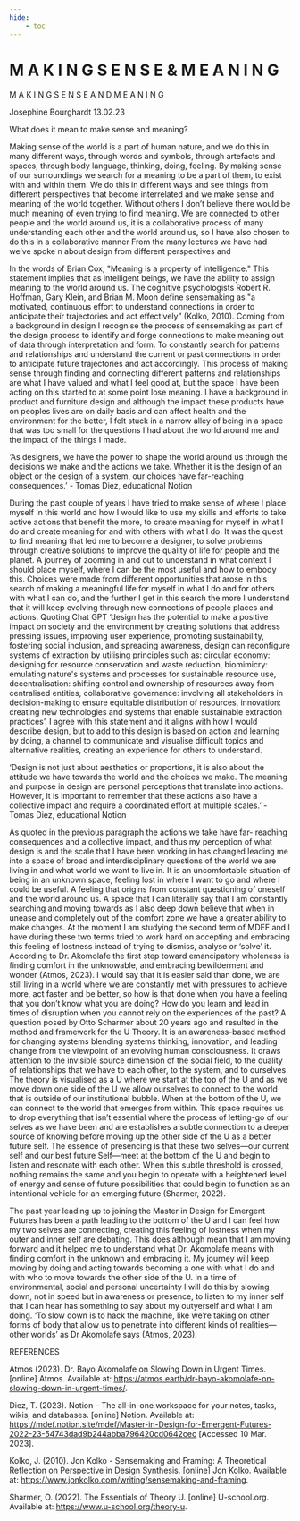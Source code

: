 ```yaml
---
hide:
    - toc
---
```


# **M A K I N G  S E N S E  &  M E A N I N G**

M A K I N G  S E N S E  A N D  M E A N I N G 

Josephine Bourghardt 13.02.23

What does it mean to make sense and meaning? 

Making sense of the world is a part of human nature, and we do this in many different ways, through words and symbols, through artefacts and spaces, through body language, thinking, doing, feeling. By making sense of our surroundings we search for a meaning to be a part of them, to exist with and within them. We do this in different ways and see things from different perspectives that become interrelated and we make sense and meaning of the world together. Without others I don’t believe there would be much meaning of even trying to find meaning. We are connected to other people and the world around us, it is a collaborative process of many understanding each other and the world around us, so I have also chosen to do this in a collaborative manner 
From the many lectures we have had we’ve spoke n about design from different perspectives and 

In the words of Brian Cox, "Meaning is a property of intelligence." This statement implies that as intelligent beings, we have the ability to assign meaning to the world around us. The cognitive psychologists Robert R. Hoffman, Gary Klein, and Brian M. Moon define sensemaking as "a motivated, continuous effort to understand connections in order to anticipate their trajectories and act effectively” (Kolko, 2010). Coming from a background in design I recognise the process of sensemaking as part of the design process to identify and forge connections to make meaning out of data through interpretation and form. To constantly search for patterns and relationships and understand the current or past connections in order to anticipate future trajectories and act accordingly. This process of making sense through finding and connecting different patterns and relationships are what I have valued and what I feel good at, but the space I have been acting on this started to at some point lose meaning. I have a background in product and furniture design and although the impact these products have on peoples lives are on daily basis and can affect health and the environment for the better, I felt stuck in a narrow alley of being in a space that was too small for the questions I had about the world around me and the impact of the things I made. 

‘As designers, we have the power to shape the world around us through the decisions we make and the actions we take. Whether it is the design of an object or the design of a system, our choices have far-reaching consequences.’ - Tomas Diez, educational Notion

During the past couple of years I have tried to make sense of where I place myself in this world and how I would like to use my skills and efforts to take active actions that benefit the more, to create meaning for myself in what I do and create meaning for and with others with what I do. It was the quest to find meaning that led me to become a designer, to solve problems through creative solutions to improve the quality of life for people and the planet. A journey of zooming in and out to understand in what context I should place myself, where I can be the most useful and how to embody this. Choices were made from different opportunities that arose in this search of making a meaningful life for myself in what I do and for others with what I can do, and the further I get in this search the more I understand that it will keep evolving through new connections of people places and actions. Quoting Chat GPT ‘design has the potential to make a positive impact on society and the environment by creating solutions that address pressing issues, improving user experience, promoting sustainability, fostering social inclusion, and spreading awareness, design can reconfigure systems of extraction by utilising principles such as: circular economy: designing for resource conservation and waste reduction, biomimicry: emulating nature's systems and processes for sustainable resource use, decentralisation: shifting control and ownership of resources away from centralised entities, collaborative governance: involving all stakeholders in decision-making to ensure equitable distribution of resources, innovation: creating new technologies and systems that enable sustainable extraction practices’. I agree with this statement and it aligns with how I would describe design, but to add to this design is based on action and learning by doing, a channel to communicate and visualise difficult topics and alternative realities, creating an experience for others to understand.

‘Design is not just about aesthetics or proportions, it is also about the attitude we have towards the world and the choices we make. The meaning and purpose in design are personal perceptions that translate into actions. However, it is important to remember that these actions also have a collective impact and require a coordinated effort at multiple scales.’ - Tomas Diez, educational Notion

As quoted in the previous paragraph the actions we take have far- reaching consequences and a collective impact, and thus my perception of what design is and the scale that I have been working in has changed leading me into a space of broad and interdisciplinary questions of the world we are living in and what world we want to live in. It is an uncomfortable situation of being in an unknown space, feeling lost in where I want to go and where I could be useful. A feeling that origins from constant questioning of oneself and the world around us. A space that I can literally say that I am constantly searching and moving towards as I also deep down believe that when in unease and completely out of the comfort zone we have a greater ability to make changes. At the moment I am studying the second term of MDEF and I have during these two terms tried to work hard on accepting and embracing this feeling of lostness instead of trying to dismiss, analyse or ‘solve’ it. According to Dr. Akomolafe the first step toward emancipatory wholeness is finding comfort in the unknowable, and embracing bewilderment and wonder (Atmos, 2023). I would say that it is easier said than done, we are still living in a world where we are constantly met with pressures to achieve more, act faster and be better, so how is that done when you have a feeling that you don’t know what you are doing? How do you learn and lead in times of disruption when you cannot rely on the experiences of the past? A question posed by Otto Scharmer about 20 years ago and resulted in the method and framework for the U Theory. It is an awareness-based method for changing systems blending systems thinking, innovation, and leading change from the viewpoint of an evolving human consciousness. It draws attention to the invisible source dimension of the social field, to the quality of relationships that we have to each other, to the system, and to ourselves. The theory is visualised as a U where we start at the top of the U and as we move down one side of the U we allow ourselves to connect to the world that is outside of our institutional bubble. When at the bottom of the U, we can connect to the world that emerges from within. This space requires us to drop everything that isn’t essential where the process of letting-go of our selves as we have been and are establishes a subtle connection to a deeper source of knowing before moving up the other side of the U as a better future self. The essence of presencing is that these two selves—our current self and our best future Self—meet at the bottom of the U and begin to listen and resonate with each other. When this subtle threshold is crossed, nothing remains the same and you begin to operate with a heightened level of energy and sense of future possibilities that could begin to function as an intentional vehicle for an emerging future (Sharmer, 2022).

The past year leading up to joining the Master in Design for Emergent Futures has been a path leading to the bottom of the U and I can feel how my two selves are connecting, creating this feeling of lostness when my outer and inner self are debating. This does although mean that I am moving forward and it helped me to understand what Dr. Akomolafe means with finding comfort in the unknown and embracing it. My journey will keep moving by doing and acting towards becoming a one with what I do and with who to move towards the other side of the U. In a time of environmental, social and personal uncertainty I will do this by slowing down, not in speed but in awareness or presence, to listen to my inner self that I can hear has something to say about my outyerself and what I am doing. ‘To slow down is to hack the machine, like we’re taking on other forms of body that allow us to penetrate into different kinds of realities—other worlds’ as Dr Akomolafe says (Atmos, 2023). 



REFERENCES

Atmos (2023). Dr. Bayo Akomolafe on Slowing Down in Urgent Times. [online] Atmos. Available at: https://atmos.earth/dr-bayo-akomolafe-on-slowing-down-in-urgent-times/.

Diez, T. (2023). Notion – The all-in-one workspace for your notes, tasks, wikis, and databases. [online] Notion. Available at: https://mdef.notion.site/mdef/Master-in-Design-for-Emergent-Futures-2022-23-54743dad9b244abba796420cd0642cec [Accessed 10 Mar. 2023].

Kolko, J. (2010). Jon Kolko - Sensemaking and Framing: A Theoretical Reflection on Perspective in Design Synthesis. [online] Jon Kolko. Available at: https://www.jonkolko.com/writing/sensemaking-and-framing.

Sharmer, O. (2022). The Essentials of Theory U. [online] U-school.org. Available at: https://www.u-school.org/theory-u.
‌